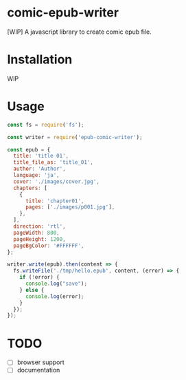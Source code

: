# comic-epub-writer

[WIP] A javascript library to create comic epub file.

# Installation

WIP

# Usage

```javascript
const fs = require('fs');

const writer = require('epub-comic-writer');

const epub = {
  title: 'title 01',
  title_file_as: 'title_01',
  author: 'Author',
  language: 'ja',
  cover: './images/cover.jpg',
  chapters: [
    {
      title: 'chapter01',
      pages: ['./images/p001.jpg'],
    },
  ],
  direction: 'rtl',
  pageWidth: 800,
  pageHeight: 1200,
  pageBgColor: '#FFFFFF',
};

writer.write(epub).then(content => {
  fs.writeFile('./tmp/hello.epub', content, (error) => {
    if (!error) {
      console.log("save");
    } else {
      console.log(error);
    }
  });
});
```

# TODO

- [ ] browser support
- [ ] documentation
